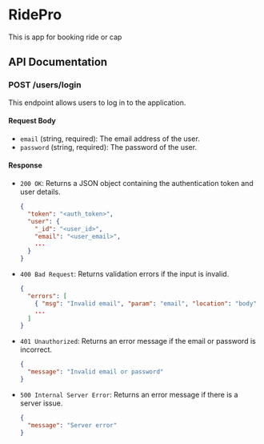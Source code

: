 # RidePro
This is app for booking ride or cap

## API Documentation

### POST /users/login

This endpoint allows users to log in to the application.

#### Request Body
- `email` (string, required): The email address of the user.
- `password` (string, required): The password of the user.

#### Response
- `200 OK`: Returns a JSON object containing the authentication token and user details.
  ```json
  {
    "token": "<auth_token>",
    "user": {
      "_id": "<user_id>",
      "email": "<user_email>",
      ...
    }
  }
  ```
- `400 Bad Request`: Returns validation errors if the input is invalid.
  ```json
  {
    "errors": [
      { "msg": "Invalid email", "param": "email", "location": "body" },
      ...
    ]
  }
  ```
- `401 Unauthorized`: Returns an error message if the email or password is incorrect.
  ```json
  {
    "message": "Invalid email or password"
  }
  ```
- `500 Internal Server Error`: Returns an error message if there is a server issue.
  ```json
  {
    "message": "Server error"
  }
  ```
